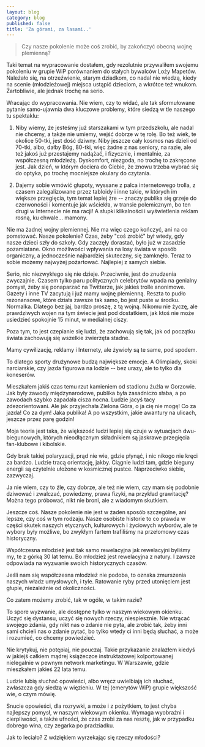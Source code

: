 ```yaml
---
layout: blog
category: blog
published: false
title: 'Za górami, za lasami..'
---
```


> Czy nasze pokolenie może coś zrobić, by zakończyć obecną wojnę plemienną?

Taki temat na wypracowanie dostałem, gdy rezolutnie przywaliłem swojemu pokoleniu w grupie WiP porównaniem do stałych bywalców Loży Mapetów. Należało się, na otrzeźwienie, starym dziadkom, co nadal nie wiedzą, kiedy na scenie (młodzieżowej) miejsca ustąpić dzieciom, a wkrótce też wnukom. Żartobliwie, ale jednak trochę na serio.

Wracając do wypracowania. Nie wiem, czy to widać, ale tak sformułowane pytanie samo-ujawnia dwa kluczowe problemy, które siedzą w tle naszego tu spektaklu:

1. Niby wiemy, że jesteśmy już starszakami w tym przedszkolu, ale nadal nie chcemy, a także nie umiemy, wejść dobrze w tę rolę. Bo też wiek, te okolice 50-tki, jest dość dziwny. Niby jeszcze cały kosmos nas dzieli od 70-tki, albo, dałby Bóg, 80-tki, więc żadne z nas seniory, na razie, ale też jakoś już przestajemy nadążać, i fizycznie, i mentalnie, za współczesną młodzieżą. Dyskomfort, niezgoda, no trochę to zakręcone jest. Jak dzień, w którym dociera do Ciebie, że znowu trzeba wybrać się do optyka, po trochę mocniejsze okulary do czytania.

2. Dajemy sobie wmówić głupoty, wyssane z palca internetowego trolla, z czasem zalegalizowane przez tabloidy i inne takie, w których im większe przegięcia, tym temat lepiej żre -- znaczy publika się grzeje do czerwoności i komentuje jak wściekła, w transie polemicznym, bo ten drugi w Internecie nie ma racji! A słupki klikalności i wyświetlenia reklam rosną, ku chwale... mamony.

Nie ma żadnej wojny plemiennej. Nie ma więc czego kończyć, ani na co pomstować. Nasze pokolenie? Czas, żeby "coś zrobić" był wtedy, gdy nasze dzieci szły do szkoły. Gdy zaczęły dorastać, było już w zasadzie pozamiatane. Okno możliwości wpływania na losy świata w sposób organiczny, a jednocześnie najbardziej skuteczny, się zamknęło. Teraz to sobie możemy najwyżej pożartować. Najlepiej z samych siebie.

Serio, nic niezwykłego się nie dzieje. Przeciwnie, jest do znudzenia zwyczajnie. Czasem tylko paru politycznych celebrytów wpada na genialny pomysł, żeby się ponaparzać na Twitterze, jak jakieś trolle anonimowe. Gazety i inne TV zacytują i już mamy wojnę plemienną. Reszta to pudło rezonansowe, które działa zawsze tak samo, bo jest puste w środku. Normalka. Dlatego bez jaj, bardzo proszę, z tą wojną. Nikomu nie życzę, ale prawdziwych wojen na tym świecie jest pod dostatkiem, jak ktoś nie może usiedzieć spokojnie 15 minut, w medialnej ciszy.

Poza tym, to jest czepianie się ludzi, że zachowują się tak, jak od początku świata zachowują się wszelkie zwierzęta stadne.

Mamy cywilizację, reklamy i Internety, ale żywioły są te same, pod spodem.

To dlatego sporty drużynowe budzą największe emocje. A Olimpiady, skoki narciarskie, czy jazda figurowa na lodzie -- bez urazy, ale to tylko dla koneserów.

Mieszkałem jakiś czas temu rzut kamieniem od stadionu żużla w Gorzowie. Jak były zawody międzynarodowe, publika była zasadniczo słaba, a po zawodach szybko zapadała cisza nocna. Ludzie jacyś tacy zdezorientowani. Ale jak przyjechała Zielona Góra, o ja cię nie mogę! Co za jazda! Co za dym! Jaka publika! A po wszystkim, jakie awantury na ulicach, jeszcze przez parę godzin!

Moja teoria jest taka, że większość ludzi lepiej się czuje w sytuacjach dwu-biegunowych, których nieodłącznym składnikiem są jaskrawe przegięcia fan-klubowe i kibolskie.

Gdy brak takiej polaryzacji, prąd nie wie, gdzie płynąć, i nic nikogo nie kręci za bardzo. Ludzie tracą orientację, jakby. Ciągnie ludzi tam, gdzie bieguny energii są czytelnie ułożone w kosmicznej pustce. Naprzeciwko siebie, zazwyczaj.

Ja nie wiem, czy to źle, czy dobrze, ale też nie wiem, czy mam się podobnie dziwować i zwalczać, powiedzmy, prawa fizyki, na przykład grawitację? Można tego próbować, nikt nie broni, ale z wiadomym skutkiem.

Jeszcze coś. Nasze pokolenie nie jest w żaden sposób szczególne, ani lepsze, czy coś w tym rodzaju. Nasze osobiste historie to co prawda w części skutek naszych etycznych, kulturowych i życiowych wyborów, ale te wybory były możliwe, bo zwykłym fartem trafiliśmy na przełomowy czas historyczny.

Współczesna młodzież jest tak samo rewelacyjna jak rewelacyjni byliśmy my, te z górką 30 lat temu. Bo młodzież jest rewelacyjna z natury. I zawsze odpowiada na wyzwanie swoich historycznych czasów.

Jeśli nam się współczesna młodzież nie podoba, to oznaka zmurszenia naszych władz umysłowych, i tyle. Ratowanie ryby przed utonięciem jest głupie, niezależnie od okoliczności.

Co zatem możemy zrobić, tak w ogóle, w takim razie?

To spore wyzwanie, ale dostępne tylko w naszym wiekowym okienku. Uczyć się dystansu, uczyć się nowych rzeczy, niespiesznie. Nie wtrącać swojego zdania, gdy nikt nas o zdanie nie pyta, ale zrobić tak, żeby inni sami chcieli nas o zdanie pytać, bo tylko wtedy ci inni będą słuchać, a może i rozumieć, co chcemy powiedzieć.

Nie krytykuj, nie potępiaj, nie pouczaj. Takie przykazanie znalazłem kiedyś w jakiejś całkiem mądrej książeczce instruktażowej kolportowanej nielegalnie w pewnym network marketingu. W Warszawie, gdzie mieszkałem jakieś 22 lata temu.

Ludzie lubią słuchać opowieści, albo wręcz uwielbiają ich słuchać, zwłaszcza gdy siedzą w więzieniu. W tej (emerytów WiP) grupie większość wie, o czym mówię.

Snucie opowieści, dla rozrywki, a może i z pożytkiem, to jest chyba najlepszy pomysł, w naszym wiekowym okienku. Wymaga wyobraźni i cierpliwości, a także ufności, że czas zrobi za nas resztę, jak w przypadku dobrego wina, czy zegarka po pradziadku.

Jak to leciało? Z wdziękiem wyrzekając się rzeczy młodości?

